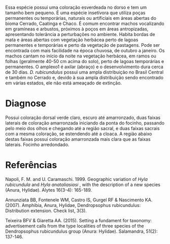 <div class="descricao-geral">
 <p>
  Essa espécie possui uma coloração esverdeada no dorso e tem um tamanho bem pequeno. É uma espécie insetívora que utiliza poças permanentes ou temporárias, naturais ou artificiais em áreas abertas do bioma Cerrado, Caatinga e Chaco. É comum encontrar machos vocalizando em gramíneas e arbustos, próximos à poços em áreas antropizadas, apresentando tolerância a perturbações no ambiente. Habita bordas de mata e áreas abertas com vegetação herbácea perto de lagoas permanentes e temporárias e perto da vegetação de pastagens. Pode ser encontrada com mais facilidade na época chuvosa, de outubro a janeiro. Os machos cantam no início da noite  na vegetação herbácea, em ramos ou folhas (geralmente 40-50 cm acima do solo), perto de lagoas temporárias e permanentes. O
  <glossario>
   amplexo1
  </glossario>
  é axilar (abraço) e o desenvolvimento dura cerca de 30 dias.
  <em>
   D. rubicundulus
  </em>
  possui uma ampla distribuição no Brasil Central e também no Cerrado e, devido à sua ampla distribuição sendo encontrado em várias estados, ele não está ameaçado de extinção.
 </p>
</div>
<div class="diagnose">
 <h1>
  Diagnose
 </h1>
 <p>
  Possui coloração dorsal verde claro, escuro até amarronzado, duas faixas laterais de coloração amarronzada iniciando da ponta do focinho, passando pelo meio dos olhos e chegando até a região sacral, e duas faixas sacrais com a mesma coloração, se estendendo até a cloaca. A região abaixo destas faixas possui coloração amarronzada mais clara que as faixas laterais. Focinho arredondado.
 </p>
</div>
<div class="referencias">
 <h1>
  Referências
 </h1>
 <p>
  Napoli, F. M. and U. Caramaschi. 1999. Geographic variation of
  <em>
   Hyla rubicundula
  </em>
  and
  <em>
   Hyla anataliasiasi
  </em>
  , with the description of a new species (Anura, Hylidae). Alytes 16(3-4): 165-189.
 </p>
 <p>
  Annunziata BB, Fontenele WM, Castro IS, Gurgel RF &amp; Nascimento KA. (2007). Amphibia, Anura, Hylidae, Dendropsophus rubicundulus: Distribution extension. Check list, 3(3).
 </p>
 <p>
  Teixeira BFV &amp; Giaretta AA. (2015). Setting a fundament for taxonomy: advertisement calls from the type localities of three species of the Dendropsophus rubicundulus group (Anura: Hylidae). Salamandra, 51(2): 137-146.
 </p>
</div>
